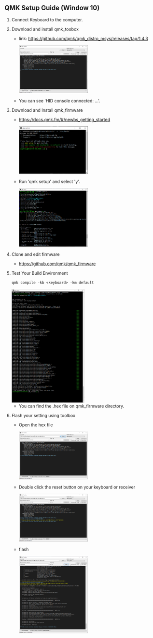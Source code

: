 ## QMK Setup Guide (Window 10)

1. Connect Keyboard to the computer.

1. Download and install qmk_toobox

   - link: https://github.com/qmk/qmk_distro_msys/releases/tag/1.4.3

     <img src='./images/qmk_toolbox.png' alt='qmk_toolbox' width='50%' height='50%'>

   - You can see 'HID console connected: ...'.

1. Download and Install qmk_firmware

   - https://docs.qmk.fm/#/newbs_getting_started

     <img src='./images/qmk_msys.png' alt='qmk_msys' width='50%'>

   - Run 'qmk setup' and select 'y'.

     <img src='./images/install_qmk_firmware.png' alt='install_qmk_firmware' width='50%'>

1. Clone and edit firmware

   - https://github.com/qmk/qmk_firmware

1. Test Your Build Environment

   ```
   qmk compile -kb <keyboard> -km default
   ```

    <img src='./images/compile.png' alt='compile' width='50%'>

   - You can find the .hex file on qmk_firmware directory.

1. Flash your setting using toolbox

   - Open the hex file

     <img src='./images/open.png' alt='open' width='50%'>

   - Double click the reset button on your keyboard or receiver

     <img src='./images/reset.png' alt='reset' width='50%'>

   - flash

      <img src='./images/done.png' alt='done' width='50%'>
